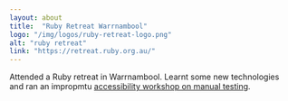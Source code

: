 ```yaml
---
layout: about
title:  "Ruby Retreat Warrnambool"
logo: "/img/logos/ruby-retreat-logo.png"
alt: "ruby retreat"
link: "https://retreat.ruby.org.au/"
---
```


Attended a Ruby retreat in Warrnambool. Learnt some new technologies and ran an impropmtu [accessibility workshop on manual testing](/presentations/#autism2024).